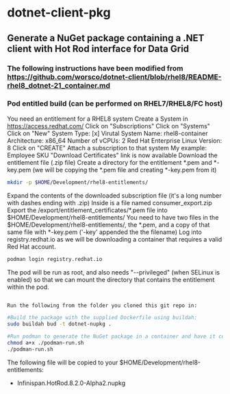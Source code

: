 # dotnet-client-pkg
## Generate a NuGet package containing a .NET client with Hot Rod interface for Data Grid

### The following instructions have been modified from https://github.com/worsco/dotnet-client/blob/rhel8/README-rhel8_dotnet-21_container.md

### Pod entitled build (can be performed on RHEL7/RHEL8/FC host)
You need an entitlement for a RHEL8 system
Create a System in https://access.redhat.com/
Click on "Subscriptions"
Click on "Systems"
Click on "New"
System Type: [x] Virutal System
Name: rhel8-container
Architecture: x86_64
Number of vCPUs: 2
Red Hat Enterprise Linux Version: 8
Click on "CREATE"
Attach a subscription to that system
My example: Employee SKU
"Download Certificates" link is now available
Download the entitlement file (.zip file)
Create a directory for the entitlement *.pem and *-key.pem (we will be copying the *.pem file and creating *-key.pem from it)

``` sh
mkdir -p $HOME/Development/rhel8-entitlements/
```

Expand the contents of the downloaded subscription file (it's a long number with dashes ending with .zip)
Inside is a file named consumer_export.zip
Export the /export/entitlement_certificates/*.pem file into $HOME/Development/rhel8-entitlements/
You need to have two files in the $HOME/Development/rhel8-entitlements/, the *.pem, and a copy of that same file with *-key.pem ('-key' appended the the filename)
Log into registry.redhat.io as we will be downloading a container that requires a valid Red Hat account.

``` sh
podman login registry.redhat.io
```

The pod will be run as root, and also needs "--privileged" (when SELinux is enabled) so that we can mount the directory that contains the entitlement within the pod.

``` sh

Run the following from the folder you cloned this git repo in:

#Build the package with the supplied Dockerfile using buildah:
sudo buildah bud -t dotnet-nupkg .

#Run podman to generate the NuGet package in a container and have it copied to the $HOME/Development/rhel8-entitlements folder:
chmod a+x ./podman-run.sh
./podman-run.sh
```

The following file will be copied to your $HOME/Development/rhel8-entitlements:

- Infinispan.HotRod.8.2.0-Alpha2.nupkg


